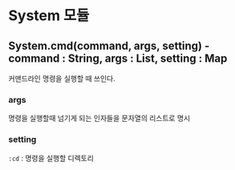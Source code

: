 # System 모듈
## System.cmd(command, args, setting) - command : String, args : List, setting : Map
커맨드라인 명령을 실행할 때 쓰인다.

### args 
명령을 실행할때 넘기게 되는 인자들을 문자열의 리스트로 명시

### setting 
`:cd` : 명령을 실행할 디렉토리